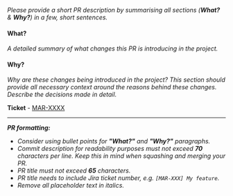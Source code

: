 _Please provide a short PR description by summarising all sections (**What?** & **Why?**) in a few, short sentences._

#### **What?**
_A detailed summary of what changes this PR is introducing in the project._

#### **Why?**
_Why are these changes being introduced in the project? This section should provide all necessary context around 
the reasons behind these changes. Describe the decisions made in detail._

**Ticket** - [MAR-XXXX](https://lucidhq.atlassian.net/browse/MAR-XXXX)

---
_**PR formatting:**_  
  * _Consider using bullet points for **"What?"** and **"Why?"** paragraphs._
  * _Commit description for readability purposes must not exceed **70** characters per line. 
      Keep this in mind when squashing and merging your PR._
  * _PR title must not exceed **65** characters._
  * _PR title needs to include Jira ticket number, e.g. `[MAR-XXX] My feature`._
  * _Remove all placeholder text in italics._
